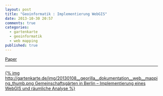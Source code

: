 ```yaml
---
layout: post
title: "Geoinformatik : Implementierung WebGIS"
date: 2013-10-30 20:57
comments: true
categories:
  - gartenkarte
  - geoinformatik
  - web mapping
published: true
---
```


<div class="row">
	<div class="col-lg-8 gaka-dwnld">
		<span class="glyphicon glyphicon-download"></span> <a class="btn btn-success" href="http://gartenkarte.de/dl/20130108__georilla__dokumentation__web__mapping.pdf" data-toggle="tooltip" data-placement="bottom" title="PDF 6MB">Paper</a>		
	</div>
</div>

<!--more-->

---

[{% img http://gartenkarte.de/img/20130108__georilla__dokumentation__web__mapping_thumb.png Gemeinschaftsgärten in Berlin – Implementierung eines WebGIS und räumliche Analyse %}](http://gartenkarte.de/dl/20130108__georilla__dokumentation__web__mapping.pdf)
